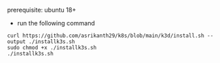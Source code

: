  prerequisite: ubuntu 18+
 
- run the following command
```
curl https://github.com/asrikanth29/k8s/blob/main/k3d/install.sh --output ./installk3s.sh
sudo chmod +x ./installk3s.sh
./installk3s.sh
```
